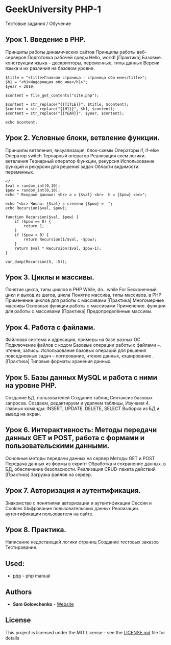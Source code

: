 # GeekUniversity PHP-1

Тестовые задания / Обучение

## Урок 1. Введение в PHP.

Принципы работы динамических сайтов Принципы работы веб-серверов Подготовка рабочей среды Hello, world! [Практика] Базовые. конструкции языка – дескрипторы, переменные, типы данных Версии языка и их различия на базовом уровне.

```
$title = "<title>Главная страница - страница обо мне</title>";
$h1 = "<h1>Информация обо мне</h1>";
$year = 2019;

$content = file_get_contents("site.php");

$content = str_replace("{{TITLE}}", $title, $content);
$content = str_replace("{{H1}}", $h1, $content);
$content = str_replace("{{YEAR}}", $year, $content);

echo $content;
```

## Урок 2. Условные блоки, ветвление функции.

Принципы ветвления, визуализация, блок-схемы Операторы if, if-else Оператор switch Тернарный оператор Реализация схем логики. ветвления Тернарный оператор Функции, рекурсия Использование функций и рекурсии для решения задач Области видимости. переменных.

```
<?
$val = random_int(0,10);
$pow = random_int(0,10);
echo " Входные данные: <br> a = {$val} <br>  b = {$pow} <br>";

echo "<br> Число: {$val} в степени {$pow} =  ";
echo Recursion($val, $pow);

function Recursion($val, $pow) {
    if ($pow == 0) {
        return 1;
    }
    if ($pow < 0) {
        return Recursion(1/$val, -$pow);
    }
    return $val * Recursion($val, $pow-1);
}

var_dump(Recursion(5, -5));
```

## Урок 3. Циклы и массивы.

Понятие цикла, типы циклов в PHP While, do…while For Бесконечный цикл и выход из шагов, цикла Понятие массива, типы массивов. в PHP Применение циклов для работы с массивами [Практика] Многомерные массивы Основные функции работы с массивами Применение. функции для работы с массивами [Практика] Предопределённые массивы.

## Урок 4. Работа с файлами.
Файловая система и адресация, примеры на базе разных ОС Подключение файлов с кодом Базовые операции работы с файлами –. чтение, запись. Использование базовых операций для решения повседневных задач – логирование, чтение данных, кэширование .[Практика] Типовые форматы хранения данных.

## Урок 5. Базы данных MySQL и работа с ними на уровне PHP.
Создание БД, пользователей Создание таблиц Синтаксис базовых запросов. Создаем, редактируем и удаляем таблицы, Изучаем 4. главных команды: INSERT, UPDATE, DELETE, SELECT Выборка из БД и вывод на экран.

## Урок 6. Интерактивность: Методы передачи данных GET и POST, работа с формами и пользовательскими данными.
Основные методы передачи данных на сервер Методы GET и POST Передача данных из формы в скрипт Обработка и сохранение данных. в БД, обеспечение безопасности. Реализация CRUD-пакета действий [Практика] Загрузка файлов на сервер.

## Урок 7. Авторизация и аутентификация.
Знакомство с понятиями авторизации и аутентификации Сессии и Cookies Шифрование пользовательских данных Реализации. аутентификации пользователя на сайте.

## Урок 8. Практика.
Написание недостающей логики страниц Создание тестовых заказов Тестирование.

## Used:

* [php](https://www.php.net/manual/en/) - php manual

## Authors

* **Sam Golovchenko** - [Website](https://ifrosta.ru)

## License

This project is licensed under the MIT License - see the [LICENSE.md](LICENSE.md) file for details